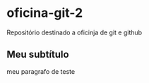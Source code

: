 # oficina-git-2
Repositório destinado a oficinja de git e github

## Meu subtítulo

meu paragrafo de teste
